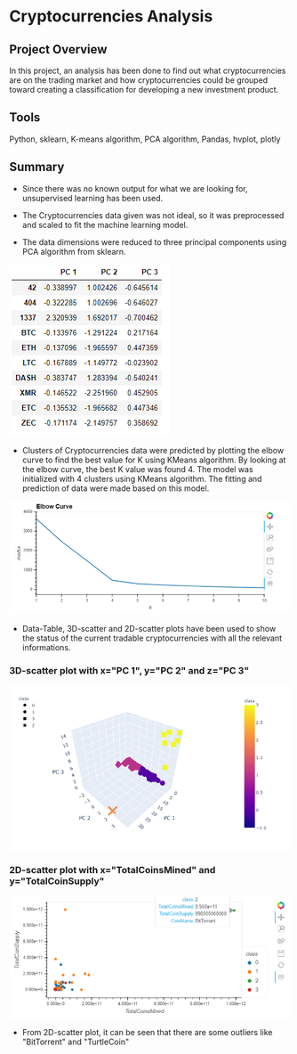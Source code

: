 # Cryptocurrencies Analysis

## Project Overview
In this project, an analysis has been done to find out what cryptocurrencies are on the trading market
and how cryptocurrencies could be grouped toward creating a classification for developing a new 
investment product. 

## Tools
Python, sklearn, K-means algorithm, PCA algorithm, Pandas, hvplot, plotly

## Summary
- Since there was no known output for what we are looking for, unsupervised learning has been used. 

- The Cryptocurrencies data given was not ideal, so it was preprocessed and scaled to fit the machine learning model. 

- The data dimensions were reduced to three principal components using PCA algorithm from sklearn.

![alt text](Images/pca_table.png)

- Clusters of Cryptocurrencies data were predicted by plotting the elbow curve to find the best value for K 
	using KMeans algorithm. By looking at the elbow curve, the best K value was found 4. The model was initialized 
	with 4 clusters using KMeans algorithm. The fitting and prediction of data were made based on this model.

![alt text](Images/elbow_curve.png)

- Data-Table, 3D-scatter and 2D-scatter plots have been used to show the status of the current tradable 
	cryptocurrencies with all the relevant informations.

### 3D-scatter plot with x="PC 1", y="PC 2" and z="PC 3"

![alt text](Images/3D_scatter_crypto.png)

### 2D-scatter plot with x="TotalCoinsMined" and y="TotalCoinSupply"

![alt text](Images/2D_scatter_crypto.png)

- From 2D-scatter plot, it can be seen that there are some outliers like "BitTorrent" and "TurtleCoin"